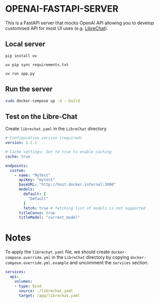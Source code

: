 # OPENAI-FASTAPI-SERVER
This is a FastAPI server that mocks OpenAI API allowing you to develop customised API for most UI uses (e.g. [LibreChat](https://github.com/danny-avila/LibreChat)).

## Local server

```
pip install uv

uv pip sync requirements.txt

uv run app.py
```

## Run the server

```bash
sudo docker-compose up -d --build
```

## Test on the Libre-Chat

Create `librechat.yaml` in the `LibreChat` directory.

```yaml
# Configuration version (required)
version: 1.2.1

# Cache settings: Set to true to enable caching
cache: true

endpoints:
  custom:
    - name: "MyTest"
      apiKey: "mytest"
      baseURL: "http://host.docker.internal:3000"
      models:
        default: [
          "Default"
        ]
        fetch: true # fetching list of models is not supported
      titleConvo: true
      titleModel: "current_model"
```

# Notes
To apply the `librechat.yaml` file, we should create `docker-compose.override.yml` in the `LibreChat` directory by copying `docker-compose.override.yml.example` and uncomment the `services` section.

```yaml
services:
  api:
    volumes:
    - type: bind
      source: ./librechat.yaml
      target: /app/librechat.yaml
```
